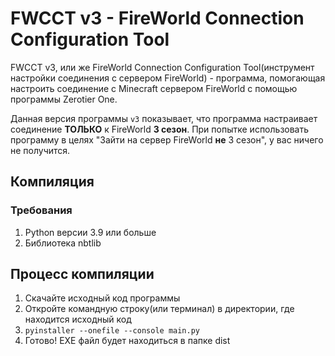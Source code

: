 # FWCCT v3 - FireWorld Connection Configuration Tool
FWCCT v3, или же FireWorld Connection Configuration Tool(инструмент настройки соединения с сервером FireWorld) - программа, помогающая настроить соединение с Minecraft сервером FireWorld с помощью программы Zerotier One.

Данная версия программы `v3` показывает, что программа настраивает соединение **ТОЛЬКО** к FireWorld **3 сезон**. При попытке использовать программу в целях "Зайти на сервер FireWorld **не** 3 сезон", у вас ничего не получится.

## Компиляция
### Требования
1. Python версии 3.9 или больше
2. Библиотека nbtlib
## Процесс компиляции
1. Скачайте исходный код программы
2. Откройте командную строку(или терминал) в директории, где находится исходный код
3. `pyinstaller --onefile --console main.py`
4. Готово! EXE файл будет находиться в папке dist
